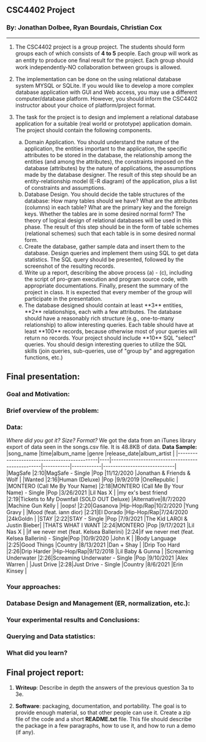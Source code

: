﻿## CSC4402 Project
### By: Jonathan Dolbee, Ryan Bourdais, Christian Cox
-------------
  

1.  The CSC4402 project is a group project. The students should form groups each of which consists of **4 to 5** people. Each group will work as an entity to produce one ﬁnal result for the project. Each group should work independently-NO collaboration between groups is allowed.
 
2.  The implementation can be done on the using relational database system MYSQL or SQLite. If you would like to develop a more complex database application with GUI and Web access, you may use a different computer/database platform. However, you should inform the CSC4402 instructor about your choice of platform/project format.

3. The task for the project is to design and implement a relational database application for a suitable (real world or prototype) application domain. The project should contain the following components.
 
	<ol type="a">
	  <li>Domain Application. You should understand the nature of the application, the entities important to the application, the specific attributes to be stored in the database, the relationship among the entities (and among the attributes), the constraints imposed on the database (attributes) by the nature of applications, the assumptions made by the database designer. The result of this step should be an entity-relationship model (E-R diagram) of the application, plus a list of constraints and assumptions.</li>
	  <li>Database Design. You should decide the table structures of the database: How many tables should we have? What are the attributes (columns) in each table? What are the primary key and the foreign keys. Whether the tables are in some desired normal form? The theory of logical design of relational databases will be used in this phase. The result of this step should be in the form of table schemes (relational schemes) such that each table is in some desired normal form.</li>
	  <li>Create the database, gather sample data and insert them to the database. Design queries and implement them using SQL to get data statistics. The SQL query should be presented, followed by the screenshot of the resulting records.</li>
	  <li>Write up a report, describing the above process (a) - (c), including the script of pro-gram execution and program source code, with appropriate documentations. Finally, present the summary of the project in class. It is expected that every member of the group will participate in the presentation.</li>
	  <li>The database designed should contain at least **3** entities, **2** relationships, each with a few attributes. The database should have a reasonably rich structure (e.g., one-to-many relationship) to allow interesting queries. Each table should have at least **100** records, because otherwise most of your queries will return no records. Your project should include **10** SQL "select" queries. You should design interesting queries to utilize the SQL skills (join queries, sub-queries, use of "group by" and aggregation functions, etc.)</li>
	</ol>



## Final presentation:

  

### Goal and Motivation:

  

### Brief overview of the problem:

  

### Data:
*Where did you got it? Size? Format?*
We got the data from an iTunes library export of data seen in the songs.csv file.
It is 48.8KB of data.
**Data Sample:**
|song_name                                    |time|album_name                                       |genre      |release_date|album_artist                 |
|---------------------------------------------|----|-------------------------------------------------|-----------|------------|-----------------------------|
|MagSafe                                      |2:10|MagSafe - Single                                 |Pop        |11/12/2020  |Jonathan & Friends & Wolf    |
|Wanted                                       |2:16|Human (Deluxe)                                   |Pop        |9/9/2019    |OneRepublic                  |
|MONTERO (Call Me By Your Name)               |2:18|MONTERO (Call Me By Your Name) - Single          |Pop        |3/26/2021   |Lil Nas X                    |
|my ex's best friend                          |2:19|Tickets to My Downfall (SOLD OUT Deluxe)         |Alternative|8/7/2020    |Machine Gun Kelly            |
|oops!                                        |2:20|Gasanova                                         |Hip-Hop/Rap|10/2/2020   |Yung Gravy                   |
|Mood (feat. iann dior)                       |2:21|El Dorado                                        |Hip-Hop/Rap|7/24/2020   |24kGoldn                     |
|STAY                                         |2:22|STAY - Single                                    |Pop        |7/9/2021    |The Kid LAROI & Justin Bieber|
|THATS WHAT I WANT                            |2:24|MONTERO                                          |Pop        |9/17/2021   |Lil Nas X                    |
|if we never met (feat. Kelsea Ballerini)     |2:24|if we never met (feat. Kelsea Ballerini) - Single|Pop        |10/9/2020   |John K                       |
|Body Language                                |2:25|Good Things                                      |Country    |8/13/2021   |Dan + Shay                   |
|Drip Too Hard                                |2:26|Drip Harder                                      |Hip-Hop/Rap|9/12/2018   |Lil Baby & Gunna             |
|Screaming Underwater                         |2:26|Screaming Underwater - Single                    |Pop        |9/10/2021   |Alex Warren                  |
|Just Drive                                   |2:28|Just Drive - Single                              |Country    |8/6/2021    |Erin Kinsey                  |

  

### Your approaches:

  

### Database Design and Management (ER, normalization, etc.):

  

### Your experimental results and Conclusions:

  

### Querying and Data statistics:

  

### What did you learn?

  

## Final project report:
  
1.  **Writeup**: Describe in depth the answers of the previous question 3a to 3e.

1.  **Software**: packaging, documentation, and portability. The goal is to provide enough material, so that other people can use it. Create a zip file of the code and a short **README.txt** file. This file should describe the package in a few paragraphs, how to use it, and how to run a demo (if any).

